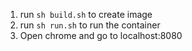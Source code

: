 1. run `sh build.sh` to create image
2. run `sh run.sh` to run the container
3. Open chrome and go to localhost:8080